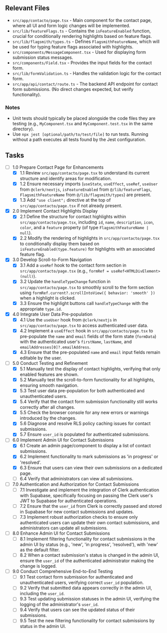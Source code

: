 ## Relevant Files

- `src/app/contacto/page.tsx` - Main component for the contact page, where all UI and form logic changes will be implemented.
- `src/lib/featureFlags.ts` - Contains the `isFeatureEnabled` function, crucial for conditionally rendering highlights based on feature flags.
- `src/lib/flagsmith/types.ts` - Defines `FlagsmithFeatureName`, which will be used for typing feature flags associated with highlights.
- `src/components/MessageComponent.tsx` - Used for displaying form submission status messages.
- `src/components/Field.tsx` - Provides the input fields for the contact form.
- `src/lib/formValidation.ts` - Handles the validation logic for the contact form.
- `src/app/api/contact/route.ts` - The backend API endpoint for contact form submissions. (No direct changes expected, but verify functionality).

### Notes

- Unit tests should typically be placed alongside the code files they are testing (e.g., `MyComponent.tsx` and `MyComponent.test.tsx` in the same directory).
- Use `npx jest [optional/path/to/test/file]` to run tests. Running without a path executes all tests found by the Jest configuration.

## Tasks

- [ ] 1.0 Prepare Contact Page for Enhancements
  - [x] 1.1 Review `src/app/contacto/page.tsx` to understand its current structure and identify areas for modification.
  - [x] 1.2 Ensure necessary imports (`useState`, `useEffect`, `useRef`, `useUser` from `@clerk/nextjs`, `isFeatureEnabled` from `@/lib/featureFlags`, `FlagsmithFeatureName` from `@/lib/flagsmith/types`) are present.
  - [x] 1.3 Add `"use client";` directive at the top of `src/app/contacto/page.tsx` if not already present.
- [x] 2.0 Implement Contact Highlights Display
  - [x] 2.1 Define the structure for contact highlights within `src/app/contacto/page.tsx`, including `id`, `name`, `description`, `icon`, `color`, and a `feature` property (of type `FlagsmithFeatureName | null`).
  - [x] 2.2 Modify the rendering of highlights in `src/app/contacto/page.tsx` to conditionally display them based on `isFeatureEnabled(type.feature)` for highlights with an associated feature flag.
- [x] 3.0 Develop Scroll-to-Form Navigation
  - [x] 3.1 Add a `useRef` hook to the contact form section in `src/app/contacto/page.tsx` (e.g., `formRef = useRef<HTMLDivElement>(null)`).
  - [x] 3.2 Update the `handleTypeChange` function in `src/app/contacto/page.tsx` to smoothly scroll to the form section using `formRef.current?.scrollIntoView({ behavior: 'smooth' })` when a highlight is clicked.
  - [x] 3.3 Ensure the highlight buttons call `handleTypeChange` with the appropriate `type.id`.
- [x] 4.0 Integrate User Data Pre-population
  - [x] 4.1 Use the `useUser` hook from `@clerk/nextjs` in `src/app/contacto/page.tsx` to access authenticated user data.
  - [x] 4.2 Implement a `useEffect` hook in `src/app/contacto/page.tsx` to pre-populate the `name` and `email` fields of the form state (`formData`) with the authenticated user's `firstName`, `lastName`, and `emailAddresses[0]?.emailAddress`.
  - [x] 4.3 Ensure that the pre-populated `name` and `email` input fields remain editable by the user.
- [ ] 5.0 Conduct Testing and Refinement
  - [x] 5.1 Manually test the display of contact highlights, verifying that only enabled features are shown.
  - [x] 5.2 Manually test the scroll-to-form functionality for all highlights, ensuring smooth navigation.
  - [x] 5.3 Test user data pre-population for both authenticated and unauthenticated users.
  - [x] 5.4 Verify that the contact form submission functionality still works correctly after all changes.
  - [x] 5.5 Check the browser console for any new errors or warnings introduced by the changes.
  - [x] 5.6 Diagnose and resolve RLS policy caching issues for contact submissions.
  - [x] 5.7 Ensure `user_id` is populated for authenticated submissions.
- [ ] 6.0 Implement Admin UI for Contact Submissions
  - [x] 6.1 Create an admin page/component to display a list of contact submissions.
  - [x] 6.2 Implement functionality to mark submissions as 'in progress' or 'resolved'.
  - [x] 6.3 Ensure that users can view their own submissions on a dedicated page.
  - [ ] 6.4 Verify that administrators can view all submissions.
- [ ] 7.0 Authentication and Authorization for Contact Submissions
  - [ ] 7.1 Investigate and implement the integration of Clerk authentication with Supabase, specifically focusing on passing the Clerk user's JWT to Supabase for authenticated operations.
  - [ ] 7.2 Ensure that the `user_id` from Clerk is correctly passed and stored in Supabase for new contact submissions and updates.
  - [ ] 7.3 Implement robust authorization checks to ensure only authenticated users can update their own contact submissions, and administrators can update all submissions.
- [ ] 8.0 Enhance Admin UI for Contact Submissions
  - [ ] 8.1 Implement filtering functionality for contact submissions in the admin UI by status (e.g., 'new', 'in progress', 'resolved'), with 'new' as the default filter.
  - [ ] 8.2 When a contact submission's status is changed in the admin UI, ensure the `user_id` of the authenticated administrator making the change is logged.
- [ ] 9.0 Conduct Comprehensive End-to-End Testing
  - [ ] 9.1 Test contact form submission for authenticated and unauthenticated users, verifying correct `user_id` population.
  - [ ] 9.2 Verify that submitted data appears correctly in the admin UI, including the `user_id`.
  - [ ] 9.3 Test updating submission statuses in the admin UI, verifying the logging of the administrator's `user_id`.
  - [ ] 9.4 Verify that users can see the updated status of their submissions.
  - [ ] 9.5 Test the new filtering functionality for contact submissions by status in the admin UI.
